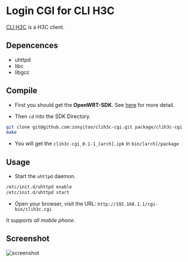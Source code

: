 # Login CGI for CLI H3C
[CLI H3C](https://github.com/zonyitoo/clih3c) is a H3C client.

## Depencences
* uhttpd
* libc
* libgcc

## Compile

* First you should get the **OpenWRT-SDK**. See [here](http://wiki.openwrt.org/zh-cn/doc/howto/obtain.firmware.sdk) for more detail.

* Then `cd` into the SDK Directory.

```bash
git clone git@github.com:zonyitoo/clih3c-cgi.git package/clih3c-cgi
make
```

* You will get the `clih3c-cgi_0.1-1_[arch].ipk` in `bin/[arch]/package`

## Usage

* Start the `uhttpd` daemon.
```bash
/etc/init.d/uhttpd enable
/etc/init.d/uhttpd start
```

* Open your browser, visit the URL: `http://192.168.1.1/cgi-bin/clih3c.cgi`

*It supports all mobile phone.*

## Screenshot
![screenshot](https://raw.github.com/zonyitoo/clih3c-cgi/master/screenshot.png)
